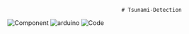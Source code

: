                                         # Tsunami-Detection
![Component](https://github.com/MeenTerz/Tsunami-Detection/assets/134683873/06da7485-2da8-449e-be25-c4a5ba43dbba)
![arduino](https://github.com/MeenTerz/Tsunami-Detection/assets/134683873/cb919fef-a16e-4550-bec5-69c3ffa4b0df)
![Code](https://github.com/MeenTerz/Tsunami-Detection/assets/134683873/278d20bd-5909-4466-9041-3b6e2b936c3f)

